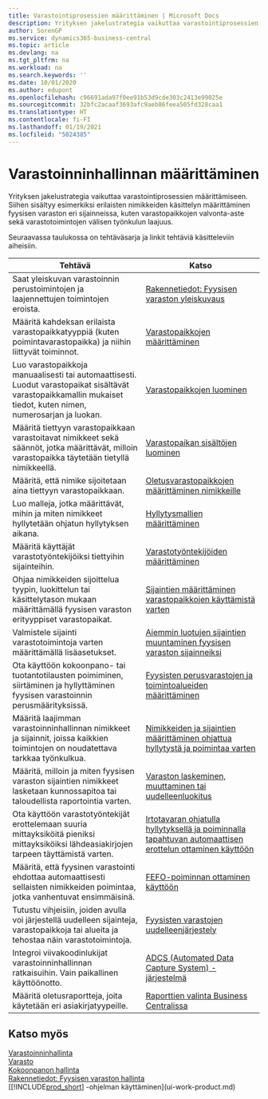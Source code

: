 ```yaml
---
title: Varastointiprosessien määrittäminen | Microsoft Docs
description: Yrityksen jakelustrategia vaikuttaa varastointiprosessien määrittämiseen. Siihen sisältyy esimerkiksi erilaisten nimikkeiden käsittelyn määrittäminen fyysisen varaston eri sijainneissa, kuten varastopaikkojen valvonta-aste sekä varastotoimintojen välisen työnkulun laajuus.
author: SorenGP
ms.service: dynamics365-business-central
ms.topic: article
ms.devlang: na
ms.tgt_pltfrm: na
ms.workload: na
ms.search.keywords: ''
ms.date: 10/01/2020
ms.author: edupont
ms.openlocfilehash: c96691ada97f0ee91b53d9cde303c2413e99025e
ms.sourcegitcommit: 32bfc2acaaf3693afc9aeb86feea505fd328caa1
ms.translationtype: HT
ms.contentlocale: fi-FI
ms.lasthandoff: 01/19/2021
ms.locfileid: "5024385"
---
```

# <a name="setting-up-warehouse-management"></a>Varastoinninhallinnan määrittäminen
Yrityksen jakelustrategia vaikuttaa varastointiprosessien määrittämiseen. Siihen sisältyy esimerkiksi erilaisten nimikkeiden käsittelyn määrittäminen fyysisen varaston eri sijainneissa, kuten varastopaikkojen valvonta-aste sekä varastotoimintojen välisen työnkulun laajuus.  

 Seuraavassa taulukossa on tehtäväsarja ja linkit tehtäviä käsitteleviin aiheisiin.   

|**Tehtävä**|**Katso**|  
|------------|-------------|  
|Saat yleiskuvan varastoinnin perustoimintojen ja laajennettujen toimintojen eroista.|[Rakennetiedot: Fyysisen varaston yleiskuvaus](design-details-warehouse-overview.md)|  
|Määritä kahdeksan erilaista varastopaikkatyyppiä (kuten poimintavarastopaikka) ja niihin liittyvät toiminnot.|[Varastopaikkojen määrittäminen](warehouse-how-to-set-up-bin-types.md)|  
|Luo varastopaikkoja manuaalisesti tai automaattisesti. Luodut varastopaikat sisältävät varastopaikkamallin mukaiset tiedot, kuten nimen, numerosarjan ja luokan.|[Varastopaikkojen luominen](warehouse-how-to-create-individual-bins.md)|  
|Määritä tiettyyn varastopaikkaan varastoitavat nimikkeet sekä säännöt, jotka määrittävät, milloin varastopaikka täytetään tietyllä nimikkeellä.|[Varastopaikan sisältöjen luominen](warehouse-how-to-set-up-bin-contents.md)|  
|Määritä, että nimike sijoitetaan aina tiettyyn varastopaikkaan.|[Oletusvarastopaikkojen määrittäminen nimikkeille](warehouse-how-to-assign-default-bins-to-items.md)|
|Luo malleja, jotka määrittävät, mihin ja miten nimikkeet hyllytetään ohjatun hyllytyksen aikana.|[Hyllytysmallien määrittäminen](warehouse-how-to-set-up-put-away-templates.md)|
|Määritä käyttäjät varastotyöntekijöiksi tiettyihin sijainteihin.|[Varastotyöntekijöiden määrittäminen](warehouse-how-to-set-up-warehouse-employees.md)|
|Ohjaa nimikkeiden sijoittelua tyypin, luokittelun tai käsittelytason mukaan määrittämällä fyysisen varaston erityyppiset varastopaikat.|[Sijaintien määrittäminen varastopaikkojen käyttämistä varten](warehouse-how-to-set-up-locations-to-use-bins.md)|
|Valmistele sijainti varastotoimintoja varten määrittämällä lisäasetukset.|[Aiemmin luotujen sijaintien muuntaminen fyysisen varaston sijainneiksi](warehouse-how-to-convert-existing-locations-to-warehouse-locations.md)|
|Ota käyttöön kokoonpano- tai tuotantotilausten poimiminen, siirtäminen ja hyllyttäminen fyysisen varastoinnin perusmäärityksissä.|[Fyysisten perusvarastojen ja toimintoalueiden määrittäminen](warehouse-how-to-set-up-basic-warehouses-with-operations-areas.md)|  
|Määritä laajimman varastoinninhallinnan nimikkeet ja sijainnit, joissa kaikkien toimintojen on noudatettava tarkkaa työnkulkua.|[Nimikkeiden ja sijaintien määrittäminen ohjattua hyllytystä ja poimintaa varten](warehouse-how-to-set-up-items-for-directed-put-away-and-pick.md)|  
|Määritä, milloin ja miten fyysisen varaston sijaintien nimikkeet lasketaan kunnossapitoa tai taloudellista raportointia varten.|[Varaston laskeminen, muuttaminen tai uudelleenluokitus](inventory-how-count-adjust-reclassify.md)|
|Ota käyttöön varastotyöntekijät erottelemaan suuria mittayksiköitä pieniksi mittayksiköiksi lähdeasiakirjojen tarpeen täyttämistä varten.|[Irtotavaran ohjatulla hyllytyksellä ja poiminnalla tapahtuvan automaattisen erottelun ottaminen käyttöön](warehouse-enable-automatic-breaking-bulk-with-directed-put-away-and-pick.md)|  
|Määritä, että fyysinen varastointi ehdottaa automaattisesti sellaisten nimikkeiden poimintaa, jotka vanhentuvat ensimmäisinä.|[FEFO-poiminnan ottaminen käyttöön](warehouse-picking-by-fefo.md)|
|Tutustu vihjeisiin, joiden avulla voi järjestellä uudelleen sijainteja, varastopaikkoja tai alueita ja tehostaa näin varastotoimintoja.|[Fyysisten varastojen uudelleenjärjestely](warehouse-how-to-restructure-warehouses.md)|
|Integroi viivakoodinlukijat varastoinninhallinnan ratkaisuihin. Vain paikallinen käyttöönotto.|[ADCS (Automated Data Capture System) -järjestelmä](warehouse-use-automated-data-capture-systems-adcs.md)|
|Määritä oletusraportteja, joita käytetään eri asiakirjatyypeille.|[Raporttien valinta Business Centralissa](across-report-selections.md)|

## <a name="see-also"></a>Katso myös  
[Varastoinninhallinta](warehouse-manage-warehouse.md)  
[Varasto](inventory-manage-inventory.md)  
[Kokoonpanon hallinta](assembly-assemble-items.md)    
[Rakennetiedot: Fyysisen varaston hallinta](design-details-warehouse-management.md)  
[[!INCLUDE[prod_short](includes/prod_short.md)] -ohjelman käyttäminen](ui-work-product.md)
